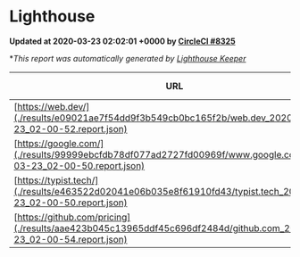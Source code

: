 
# Lighthouse

**Updated at 2020-03-23 02:02:01 +0000 by [CircleCI #8325](https://circleci.com/gh/ItinerisLtd/lighthouse-keeper-example/8325)**

**This report was automatically generated by [Lighthouse Keeper](https://github.com/itinerisltd/lighthouse-keeper)*

| URL | Performance | Accessibility | Best Practices | SEO | PWA | Updated At |
| --- | --- | --- | --- | --- | --- | --- |
| [https://web.dev/](./results/e09021ae7f54dd9f3b549cb0bc165f2b/web.dev_2020-03-23_02-00-52.report.json) | 0.93 | 0.9 | 1 | 0.99 | 1 | 2020-03-23T02:00:52.449Z |
| [https://google.com/](./results/99999ebcfdb78df077ad2727fd00969f/www.google.com_2020-03-23_02-00-50.report.json) | 0.93 | 0.86 | 0.93 | 0.92 | 0.56 | 2020-03-23T02:00:50.189Z |
| [https://typist.tech/](./results/e463522d02041e06b035e8f61910fd43/typist.tech_2020-03-23_02-00-50.report.json) | 0.98 | 0.92 | 0.86 | 0.9 | 0.59 | 2020-03-23T02:00:50.145Z |
| [https://github.com/pricing](./results/aae423b045c13965ddf45c696df2484d/github.com_2020-03-23_02-00-54.report.json) | 0.58 | 0.95 | 0.93 | 0.92 | 0.56 | 2020-03-23T02:00:54.582Z |
